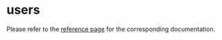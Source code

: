 # users

Please refer to the [reference page](https://docs.infrahub.app/schema-library/reference/users) for the corresponding documentation.
